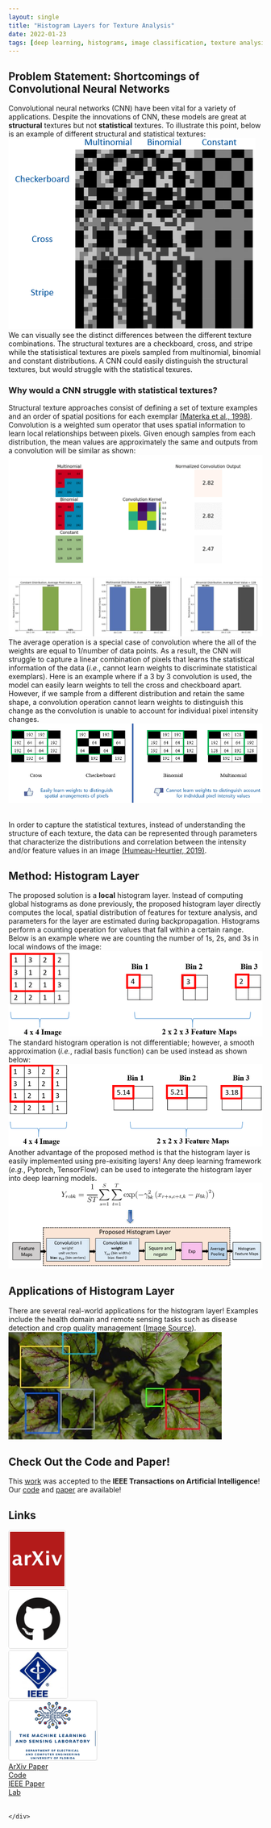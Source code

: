 ```yaml
---
layout: single
title: "Histogram Layers for Texture Analysis"
date: 2022-01-23
tags: [deep learning, histograms, image classification, texture analysis]
---
```


## Problem Statement: Shortcomings of Convolutional Neural Networks
Convolutional neural networks (CNN) have been vital for a variety of applications. Despite the innovations of CNN, these models are great at **structural** textures but not **statistical** textures. To illustrate this point, below is an example of different structural and statistical textures:
![Texture](/images/Textures.PNG)
<br/>We can visually see the distinct differences between the different texture combinations. The structural textures are a checkboard, cross, and stripe while the statisistical textures are pixels sampled from multinomial, binomial and constant distributions. A CNN could easily distinguish the structural textures, but would struggle with the statistical texures. 

### Why would a CNN struggle with statistical textures?
Structural texture approaches consist of defining a set of texture examples and an order of spatial positions for each exemplar [(Materka et al., 1998)](https://www.researchgate.net/profile/Andrzej-Materka/publication/249723259_Texture_Analysis_Methods_-_A_Review/links/02e7e51ef8d539a9da000000/Texture-Analysis-Methods-A-Review.pdf). Convolution is a weighted sum operator that uses spatial information to learn local relationships between pixels. Given enough samples from each distribution, the mean values are approximately the same and outputs from a convolution will be similar as shown:
![Example convolution outputs](/images/Sampling.gif)
![Distribution Images](/images/Distributions.JPG)
<br/>The average operation is a special case of convolution where the all of the weights are equal to 1/number of data points. As a result, the CNN will struggle to capture a linear combination of pixels that learns the statistical information of the data (*i.e.*, cannot learn weights to discriminate statistical exemplars). Here is an example where if a 3 by 3 convolution is used, the model can easily learn weights to tell the cross and checkboard apart. However, if we sample from a different distribution and retain the same shape, a convolution operation cannot learn weights to distinguish this change as the convolution is unable to account for individual pixel intensity changes.
![CNN_Failure](/images/CNN_Failure.PNG) 

<br/>In order to capture the statistical textures, instead of understanding the structure of each texture, the data can be represented through parameters that characterize the distributions and correlation between the intensity and/or feature values in an image [(Humeau-Heurtier, 2019)](https://ieeexplore.ieee.org/abstract/document/8600329).

## Method: Histogram Layer
The proposed solution is a **local** histogram layer. Instead of computing global histograms as done previously, the proposed histogram layer directly computes the local, spatial distribution of features for texture analysis, and parameters for the layer are estimated during backpropagation. Histograms perform a counting operation for values that fall within a certain range. Below is an example where we are counting the number of 1s, 2s, and 3s in local windows of the image:
![Local_Hist](/images/Stand_Hist.gif)
<br/> The standard histogram operation is not differentiable; however, a smooth approximation (*i.e.*, radial basis function) can be used instead as shown below:
![Local_RBF](/images/RBF_Hist.gif)
<br/> Another advantage of the proposed method is that the histogram layer is easily implemented using pre-exisiting layers! Any deep learning framework (*e.g.*, Pytorch, TensorFlow) can be used to integerate the histogram layer into deep learning models.
![Implementation](/images/Implementation.png)

## Applications of Histogram Layer
There are several real-world applications for the histogram layer! Examples include the health domain and remote sensing tasks such as disease detection and crop quality management ([Image Source](https://www.letsnurture.com/blog/using-deep-learning-for-image-based-plant-disease-detection.html )).<br/>
![Plants](/images/Disease_detection.jpg)

## Check Out the Code and Paper!
This [work](https://ieeexplore.ieee.org/document/9652037) was accepted to the **IEEE Transactions on Artificial Intelligence**! Our [code](https://github.com/GatorSense/Histogram_Layer) and [paper](https://arxiv.org/abs/2001.00215) are available! 

<!-- <div class="section">
    <h5>Links</h5>
    <div class="container" style="width:95%"> -->

## Links
<!-- Icon row -->
<div class="row">
  <div class="two columns">
    <a href="https://arxiv.org/abs/2001.00215"><img style="border: 1px solid #ddd; border-radius: 4px; padding: 2px; width: 108px;" src="./images/arxiv.jpg"></a>
  </div>
  <div class="two columns">
    <a href="https://github.com/GatorSense/Histogram_Layer"><img style="border: 1px solid #ddd; border-radius: 4px; padding: 0px; width: 116px;" src="./images/code.png"></a>
  </div>          
  <div class="two columns">
    <a href="https://ieeexplore.ieee.org/document/9652037"><img style="border: 1px solid #ddd; border-radius: 4px; padding: 0px; width: 116px;" src="./images/ieee.jpg"></a>
  </div>    
  <div class="two columns">
    <a href="https://faculty.eng.ufl.edu/machine-learning/"><img style="border: 1px solid #ddd; border-radius: 4px; padding: 2px; width: 170px;" src="./images/logo.png"></a>
  </div>   
</div>
<!-- Link row -->
<div class="row">
  <div class="two columns">                  
    <a href="https://arxiv.org/abs/2001.00215">ArXiv Paper</a>
  </div>
              <div class="two columns">
    <a href="https://github.com/GatorSense/Histogram_Layer">Code</a>
  </div> 
<div class="two columns">
    <a href="https://ieeexplore.ieee.org/document/9652037">IEEE Paper</a>
  </div> 
<div class="two columns">
    <a href="https://faculty.eng.ufl.edu/machine-learning/">Lab</a>
  </div> 
</div>
<br>

    </div>
</div>